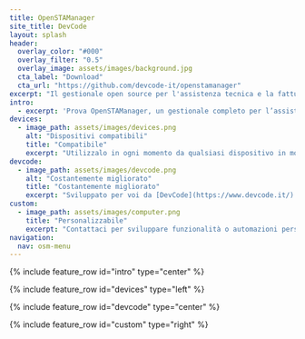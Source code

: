 ```yaml
---
title: OpenSTAManager
site_title: DevCode
layout: splash
header:
  overlay_color: "#000"
  overlay_filter: "0.5"
  overlay_image: assets/images/background.jpg
  cta_label: "Download"
  cta_url: "https://github.com/devcode-it/openstamanager"
excerpt: "Il gestionale open source per l'assistenza tecnica e la fatturazione"
intro:
  - excerpt: 'Prova OpenSTAManager, un gestionale completo per l’assistenza tecnica e la fatturazione, utilizzabile su cloud e con un’interfaccia davvero semplice e intuitiva!'
devices:
  - image_path: assets/images/devices.png
    alt: "Dispositivi compatibili"
    title: "Compatibile"
    excerpt: "Utilizzalo in ogni momento da qualsiasi dispositivo in modo sicuro."
devcode:
  - image_path: assets/images/devcode.png
    alt: "Costantemente migliorato"
    title: "Costantemente migliorato"
    excerpt: "Sviluppato per voi da [DevCode](https://www.devcode.it/)."
custom:
  - image_path: assets/images/computer.png
    title: "Personalizzabile"
    excerpt: "Contattaci per sviluppare funzionalità o automazioni personalizzate."
navigation:
  nav: osm-menu
---
```


{% include feature_row id="intro" type="center" %}

{% include feature_row id="devices" type="left" %}

{% include feature_row id="devcode" type="center" %}

{% include feature_row id="custom" type="right" %}
